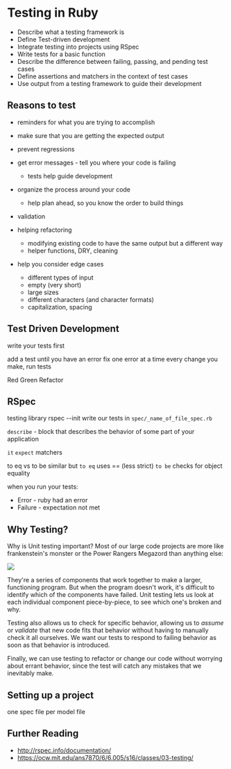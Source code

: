 # Testing in Ruby

* Describe what a testing framework is
* Define Test-driven development
* Integrate testing into projects using RSpec
* Write tests for a basic function
* Describe the difference between failing, passing, and pending test cases
* Define assertions and matchers in the context of test cases
* Use output from a testing framework to guide their development

## Reasons to test

- reminders for what you are trying to accomplish
- make sure that you are getting the expected output
- prevent regressions
- get error messages - tell you where your code is failing
  - tests help guide development
- organize the process around your code
  - help plan ahead, so you know the order to build things

- validation
- helping refactoring
  - modifying existing code to have the same output but a different way
  - helper functions, DRY, cleaning

- help you consider edge cases
  - different types of input
  - empty (very short)
  - large sizes
  - different characters (and character formats)
  - capitalization, spacing

## Test Driven Development

write your tests first

add a test until you have an error
fix one error at a time
every change you make, run tests

Red Green Refactor

## RSpec

testing library
rspec --init
write our tests in `spec/_name_of_file_spec.rb`

`describe` - block that describes the behavior of some part of your application

`it`
`expect`
matchers

to eq vs to be
  similar
  but `to eq` uses == (less strict)
  `to be` checks for object equality

when you run your tests:
- Error - ruby had an error
- Failure - expectation not met

## Why Testing?
Why is Unit testing important? Most of our large code projects are more like frankenstein's monster or the Power Rangers Megazord than anything else:

![](https://media.giphy.com/media/14lpUNhInOSz9S/giphy.gif)

They're a series of components that work together to make a larger, functioning program. But when the program doesn't work, it's difficult to identify which of the components have failed. Unit testing lets us look at each individual component piece-by-piece, to see which one's broken and why.

Testing also allows us to check for specific behavior, allowing us to _assume_ or _validate_ that new code fits that behavior without having to manually check it all ourselves. We want our tests to respond to failing behavior as soon as that behavior is introduced.

Finally, we can use testing to refactor or change our code without worrying about errant behavior, since the test will catch any mistakes that we inevitably make.

## Setting up a project

one spec file per model file

## Further Reading

* http://rspec.info/documentation/
* https://ocw.mit.edu/ans7870/6/6.005/s16/classes/03-testing/
